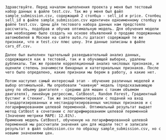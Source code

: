     Здравствуйте. Перед началом выполнения проекта у меня был тестовый набор данных в файле test.csv. Так же у меня был файл sample_submission.csv, содержащий 2 столбца - sell_id и price. Столбец sell_id в файле sample_submission.csv идентичен одноименному столбцу в файле test.csv. Цены для тестового набора данных нам предстояло рассчитать, подобрав и обучив оптимальную модель. Для обучения модели нам необходимо было создать на основе объявлений о продаже подержанных автомобилей в Москве на сайте auto.ru датасет содержащий те же признаки, что и test.csv плюс цену. Эти данные записаны в файле cars_df.csv.
    
    Далее был выполнен тщательный разведывательный анализ данных, содержащихся как в тестовой, так и в обучающей выборке, удалены дубликаты. Так же провели корреляционный анализ числовых признаков, и оценили степень значимости бинарных и категориальных признаков. После чего было определено, какие признаки мы берем в работу, а какие нет.
    
    Потом наступил самый интересный этап - обучение различных моделей и выбор оптимальной. Мы опробовали "наивную" модель (предсказывающую цену по объему двигателя - среднюю для машин с таким объемом двигателя), линейную регрессию, CatBoost, Random Forest, Градиентный бустинг и Стекинг. Так же эксперементировали с подачей на вход стандартизированных и нестандартизированных числовых признаков и с логарифмированием целевой переменной. Оптимальный результат выдает метод CatBost в сочетании с логарифмированием целевой переменной (Значение метрики MAPE: 12.81%).
    Применив модель CatBoost, обученную на логарифмированной целевой переменной мы рассчитали значения цен для модели тест и записали результат в файл submission.csv по образцу sample_submission.csv, но с новыми значениями цен.
